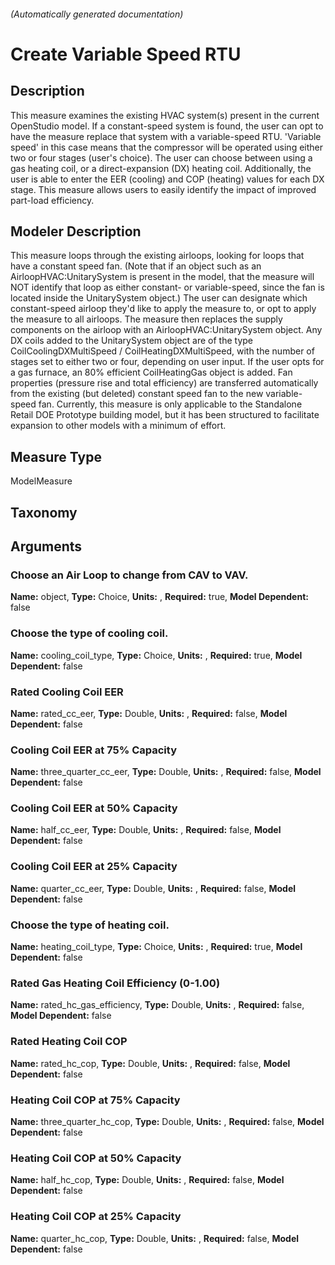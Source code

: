 

###### (Automatically generated documentation)

# Create Variable Speed RTU

## Description
This measure examines the existing HVAC system(s) present in the current OpenStudio model. If a constant-speed system is found, the user can opt to have the measure replace that system with a variable-speed RTU. 'Variable speed' in this case means that the compressor will be operated using either two or four stages (user's choice). The user can choose between using a gas heating coil, or a direct-expansion (DX) heating coil. Additionally, the user is able to enter the EER (cooling) and COP (heating) values for each DX stage. This measure allows users to easily identify the impact of improved part-load efficiency.

## Modeler Description
This measure loops through the existing airloops, looking for loops that have a constant speed fan. (Note that if an object such as an AirloopHVAC:UnitarySystem is present in the model, that the measure will NOT identify that loop as either constant- or variable-speed, since the fan is located inside the UnitarySystem object.) The user can designate which constant-speed airloop they'd like to apply the measure to, or opt to apply the measure to all airloops. The measure then replaces the supply components on the airloop with an AirloopHVAC:UnitarySystem object. Any DX coils added to the UnitarySystem object are of the type CoilCoolingDXMultiSpeed / CoilHeatingDXMultiSpeed, with the number of stages set to either two or four, depending on user input. If the user opts for a gas furnace, an 80% efficient CoilHeatingGas object is added. Fan properties (pressure rise and total efficiency) are transferred automatically from the existing (but deleted) constant speed fan to the new variable-speed fan. Currently, this measure is only applicable to the Standalone Retail DOE Prototype building model, but it has been structured to facilitate expansion to other models with a minimum of effort.

## Measure Type
ModelMeasure

## Taxonomy


## Arguments


### Choose an Air Loop to change from CAV to VAV.

**Name:** object,
**Type:** Choice,
**Units:** ,
**Required:** true,
**Model Dependent:** false

### Choose the type of cooling coil.

**Name:** cooling_coil_type,
**Type:** Choice,
**Units:** ,
**Required:** true,
**Model Dependent:** false

### Rated Cooling Coil EER

**Name:** rated_cc_eer,
**Type:** Double,
**Units:** ,
**Required:** false,
**Model Dependent:** false

### Cooling Coil EER at 75% Capacity

**Name:** three_quarter_cc_eer,
**Type:** Double,
**Units:** ,
**Required:** false,
**Model Dependent:** false

### Cooling Coil EER at 50% Capacity

**Name:** half_cc_eer,
**Type:** Double,
**Units:** ,
**Required:** false,
**Model Dependent:** false

### Cooling Coil EER at 25% Capacity

**Name:** quarter_cc_eer,
**Type:** Double,
**Units:** ,
**Required:** false,
**Model Dependent:** false

### Choose the type of heating coil.

**Name:** heating_coil_type,
**Type:** Choice,
**Units:** ,
**Required:** true,
**Model Dependent:** false

### Rated Gas Heating Coil Efficiency (0-1.00)

**Name:** rated_hc_gas_efficiency,
**Type:** Double,
**Units:** ,
**Required:** false,
**Model Dependent:** false

### Rated Heating Coil COP

**Name:** rated_hc_cop,
**Type:** Double,
**Units:** ,
**Required:** false,
**Model Dependent:** false

### Heating Coil COP at 75% Capacity

**Name:** three_quarter_hc_cop,
**Type:** Double,
**Units:** ,
**Required:** false,
**Model Dependent:** false

### Heating Coil COP at 50% Capacity

**Name:** half_hc_cop,
**Type:** Double,
**Units:** ,
**Required:** false,
**Model Dependent:** false

### Heating Coil COP at 25% Capacity

**Name:** quarter_hc_cop,
**Type:** Double,
**Units:** ,
**Required:** false,
**Model Dependent:** false




